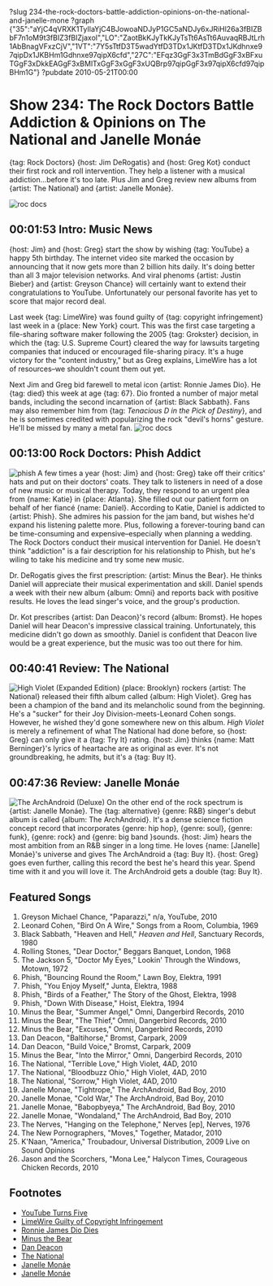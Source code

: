 ?slug 234-the-rock-doctors-battle-addiction-opinions-on-the-national-and-janelle-mone
?graph {"35":"aYjC4qVRXK1TyIlaYjC4BJowoaNDJyP1GC5aNDJy6xJRiHl26a3fBIZBbF7n1oM9t3fBIZ3fBIZjaxol","LO":"ZaotBkKJyTkKJyTsTt6AsTt6AuvaqRBJtLrh1AbBnagVFxzCjV","1VT":"7Y5sTtfD3T5wadYtfD3TDx1JKtfD3TDx1JKdhnxe97qipDx1JKBHm1Gdhnxe97qipX6cfd","27C":"EFqz3GgF3x3TmBdGgF3xBFxuTGgF3xDkkEAGgF3xBMlTxGgF3xGgF3xUQBrp97qipGgF3x97qipX6cfd97qipBHm1G"}
?pubdate 2010-05-21T00:00

# Show 234: The Rock Doctors Battle Addiction & Opinions on The National and Janelle Monáe
{tag: Rock Doctors} {host: Jim DeRogatis} and {host: Greg Kot} conduct their first rock and roll intervention. They help a listener with a musical addiction...before it's too late. Plus Jim and Greg review new albums from {artist: The National} and {artist: Janelle Monáe}. 

![roc docs](https://static.soundopinions.org/images/rockdocs/stethoscopeguitar.jpg)


## 00:01:53 Intro: Music News
{host: Jim} and {host: Greg} start the show by wishing {tag: YouTube} a happy 5th birthday. The internet video site marked the occasion by announcing that it now gets more than 2 billion hits daily. It's doing better than all 3 major television networks. And viral phenoms {artist: Justin Bieber} and {artist: Greyson Chance} will certainly want to extend their congratulations to YouTube. Unfortunately our personal favorite has yet to score that major record deal. 

Last week {tag: LimeWire} was found guilty of {tag: copyright infringement} last week in a {place: New York} court. This was the first case targeting a file-sharing software maker following the 2005 {tag: Grokster} decision, in which the {tag: U.S. Supreme Court} cleared the way for lawsuits targeting companies that induced or encouraged file-sharing piracy. It's a huge victory for the "content industry," but as Greg explains, LimeWire has a lot of resources–we shouldn't count them out yet.

Next Jim and Greg bid farewell to metal icon {artist: Ronnie James Dio}. He {tag: died} this week at age {tag: 67}. Dio fronted a number of major metal bands, including the second incarnation of {artist: Black Sabbath}. Fans may also remember him from {tag: *Tenacious D in the Pick of Destiny*}, and he is sometimes credited with popularizing the rock "devil's horns" gesture. He'll be missed by many a metal fan.
![roc docs](https://static.soundopinions.org/assets/234/350.jpg)

## 00:13:00 Rock Doctors: Phish Addict
![phish](https://static.soundopinions.org/assets/234/LO0.jpg)
A few times a year {host: Jim} and {host: Greg} take off their critics' hats and put on their doctors' coats. They talk to listeners in need of a dose of new music or musical therapy. Today, they respond to an urgent plea from {name: Katie} in {place: Atlanta}. She filled out our patient form on behalf of her fiancé {name: Daniel}. According to Katie, Daniel is addicted to {artist: Phish}. She admires his passion for the jam band, but wishes he'd expand his listening palette more. Plus, following a forever-touring band can be time-consuming and expensive–especially when planning a wedding.
The Rock Doctors conduct their musical intervention for Daniel. He doesn't think "addiction" is a fair description for his relationship to Phish, but he's wiling to take his medicine and try some new music. 

Dr. DeRogatis gives the first prescription: {artist: Minus the Bear}. He thinks Daniel will appreciate their musical experimentation and skill. Daniel spends a week with their new album {album: Omni} and reports back with positive results. He loves the lead singer's voice, and the group's production. 

Dr. Kot prescribes {artist: Dan Deacon}'s record {album: Bromst}. He hopes Daniel will hear Deacon's impressive classical training. Unfortunately, this medicine didn't go down as smoothly. Daniel is confident that Deacon live would be a great experience, but the music was too out there for him.

## 00:40:41 Review: The National
![High Violet (Expanded Edition)](https://static.soundopinions.org/assets/234/1VT0.jpg)
{place: Brooklyn} rockers {artist: The National} released their fifth album called {album: High Violet}. Greg has been a champion of the band and its melancholic sound from the beginning. He's a "sucker" for their Joy Division-meets-Leonard Cohen songs. However, he wished they'd gone somewhere new on this album. *High Violet* is merely a refinement of what The National had done before, so {host: Greg} can only give it a {tag: Try It} rating. {host: Jim} thinks {name: Matt Berninger}'s lyrics of heartache are as original as ever. It's not groundbreaking, he admits, but it's a {tag: Buy It}.

## 00:47:36 Review: Janelle Monáe
![The ArchAndroid (Deluxe)](https://static.soundopinions.org/assets/234/27C0.jpg)
On the other end of the rock spectrum is {artist: Janelle Monáe}. The {tag: alternative} {genre: R&B} singer's debut album is called {album: The ArchAndroid}. It's a dense science fiction concept record that incorporates {genre: hip hop}, {genre: soul}, {genre: funk}, {genre: rock} and {genre: big band }sounds. {host: Jim} hears the most ambition from an R&B singer in a long time. He loves {name: [Janelle] Monáe}'s universe and gives The ArchAndroid a {tag: Buy It}. {host: Greg} goes even further, calling this record the best he's heard this year. Spend time with it and you will love it. The ArchAndroid gets a double {tag: Buy It}.

## Featured Songs
1. Greyson Michael Chance, "Paparazzi," n/a, YouTube, 2010
2. Leonard Cohen, "Bird On A Wire," Songs from a Room, Columbia, 1969
3. Black Sabbath, "Heaven and Hell," *Heaven and Hell*, Sanctuary Records, 1980
4. Rolling Stones, "Dear Doctor," Beggars Banquet, London, 1968
5. The Jackson 5, "Doctor My Eyes," Lookin' Through the Windows, Motown, 1972
6. Phish, "Bouncing Round the Room," Lawn Boy, Elektra, 1991
7. Phish, "You Enjoy Myself," Junta, Elektra, 1988
8. Phish, "Birds of a Feather," The Story of the Ghost, Elektra, 1998
9. Phish, "Down With Disease," Hoist, Elektra, 1994
10. Minus the Bear, "Summer Angel," Omni, Dangerbird Records, 2010
11. Minus the Bear, "The Thief," Omni, Dangerbird Records, 2010
12. Minus the Bear, "Excuses," Omni, Dangerbird Records, 2010
13. Dan Deacon, "Baltihorse," Bromst, Carpark, 2009
14. Dan Deacon, "Build Voice," Bromst, Carpark, 2009
15. Minus the Bear, "Into the Mirror," Omni, Dangerbird Records, 2010
16. The National, "Terrible Love," High Violet, 4AD, 2010
17. The National, "Bloodbuzz Ohio," High Violet, 4AD, 2010
18. The National, "Sorrow," High Violet, 4AD, 2010
19. Janelle Monae, "Tightrope," The ArchAndroid, Bad Boy, 2010
20. Janelle Monae, "Cold War," The ArchAndroid, Bad Boy, 2010
21. Janelle Monae, "Babopbyeya," The ArchAndroid, Bad Boy, 2010
22. Janelle Monae, "Wondaland," The ArchAndroid, Bad Boy, 2010
23. The Nerves, "Hanging on the Telephone," Nerves [ep], Nerves, 1976
24. The New Pornographers, "Moves," Together, Matador, 2010
25. K'Naan, "America," Troubadour, Universal Distribution, 2009 Live on Sound Opinions
26. Jason and the Scorchers, "Mona Lee," Halycon Times, Courageous Chicken Records, 2010

## Footnotes
- [YouTube Turns Five](http://mashable.com/2010/02/14/youtube-birthday/#Yk7A_YvIGaqU)
- [LimeWire Guilty of Copyright Infringement](http://www.ew.com/article/2010/05/13/limewire-copyright-infringement)
- [Ronnie James Dio Dies](http://artsbeat.blogs.nytimes.com/2010/05/16/ronnie-james-dio-rock-singer-dies-at-67/)
- [Minus the Bear](http://minusthebear.com/)
- [Dan Deacon](http://www.dandeacon.com/)
- [The National](http://americanmary.com/)
- [Janelle Monáe](http://www.jmonae.com/)
- [Janelle Monáe](http://www.jmonae.com/)
